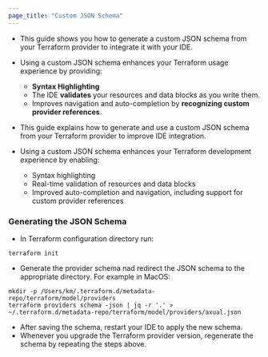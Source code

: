 ```yaml
---
page_title: "Custom JSON Schema"
---
```


- This guide shows you how to generate a custom JSON schema from your Terraform provider to integrate it with your IDE.
- Using a custom JSON schema enhances your Terraform usage experience by providing:
  - **Syntax Highlighting**
  - The IDE **validates** your resources and data blocks as you write them.
  - Improves navigation and auto-completion by **recognizing custom provider references**.

- This guide explains how to generate and use a custom JSON schema from your Terraform provider to improve IDE integration.
- Using a custom JSON schema enhances your Terraform development experience by enabling:
  - Syntax highlighting
  - Real-time validation of resources and data blocks 
  - Improved auto-completion and navigation, including support for custom provider references

### Generating the JSON Schema

- In Terraform configuration directory run:

```shell
terraform init
```

- Generate the provider schema nad redirect the JSON schema to the appropriate directory. For example in MacOS:
```shell
mkdir -p /Users/km/.terraform.d/metadata-repo/terraform/model/providers
terraform providers schema -json | jq -r '.' > ~/.terraform.d/metadata-repo/terraform/model/providers/axual.json
```

- After saving the schema, restart your IDE to apply the new schema.
- Whenever you upgrade the Terraform provider version, regenerate the schema by repeating the steps above.
